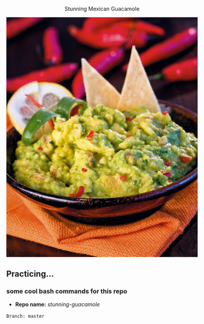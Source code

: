 <p align="center" style="text-size:18px;">Stunning Mexican Guacamole</p>
<p align="center">
  <img src="screenshot.jpg" />
</p>

## Practicing...
### some cool bash commands for this repo
* **Repo name:** *stunning-guacamole*
```
Branch: master
``` 
